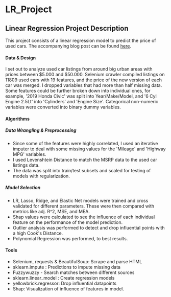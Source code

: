 # LR_Project
## Linear Regression Project Description
This project consists of a linear regression model to predict the price of used cars. The accompanying blog post can be found [here](https://medium.com/@laura.waggaman/predicting-price-of-used-cars-baaa867f9ea9?source=friends_link&sk=1f871b19fa9495751bbc4414f8e69243).

#### Data & Design
I set out to analyze used car listings from around big urban areas with prices between $5.000 and $50.000. Selenium crawler compiled listings on 11809 used cars with 19 features, and the price of the new version of each car was merged. I dropped variables that had more than half missing data. Some features could be further broken down into individual ones, for example, '2019 Honda Civic' was split into Year/Make/Model, and '6 Cyl Engine 2.5Lt' into 'Cylinders' and 'Engine Size'. Categorical non-numeric variables were converted into binary dummy variables. 

#### Algorithms
##### Data Wrangling & Preprocessing
- Since some of the features were highly correlated, I used an iterative imputer to deal with some missing values for the 'Mileage' and 'Highway MPG' variables.
- I used Levenshtein Distance to match the MSRP data to the used car listings data.
- The data was split into train/test subsets and scaled for testing of models with regularization.
##### Model Selection
- LR, Lasso, Ridge, and Elastic Net models were trained and cross validated for different parameters. These were then compared with metrics like adj. R^2, MSE, and MEA. 
- Shap values were calculated to see the influence of each individual feature on the performance of the model prediction.
- Outlier analysis was performed to detect and drop influential points with a high Cook's Distance.
- Polynomial Regression was performed, to best results. 

#### Tools
-   Selenium, requests & BeautifulSoup: Scrape and parse HTML 
-   sklearn.impute : Predictions to impute missing data
-   Fuzzywuzzy - Search matches between different sources
-   sklearn.linear_model : Create regression models
-   yellowbrick.regressor: Drop influential datapoints 
-   Shap: Visualization of influence of features in model.
